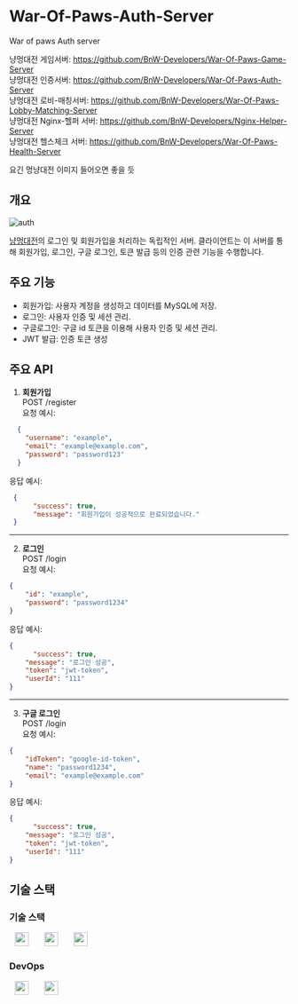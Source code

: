 # War-Of-Paws-Auth-Server
 War of paws Auth server

 냥멍대전 게임서버: https://github.com/BnW-Developers/War-Of-Paws-Game-Server <br>
 냥멍대전 인증서버: https://github.com/BnW-Developers/War-Of-Paws-Auth-Server <br>
 냥멍대전 로비-매칭서버: https://github.com/BnW-Developers/War-Of-Paws-Lobby-Matching-Server <br>
 냥멍대전 Nginx-헬퍼 서버: https://github.com/BnW-Developers/Nginx-Helper-Server <br>
 냥멍대전 헬스체크 서버: https://github.com/BnW-Developers/War-Of-Paws-Health-Server <br>

 요긴 멍냥대전 이미지 들어오면 좋을 듯

## 개요
 ![auth](https://github.com/user-attachments/assets/c4eeffd0-a69c-4b7d-b26e-8168261abc4a)
 
 [냥멍대전](https://github.com/BnW-Developers/War-Of-Paws-Game-Server)의 로그인 및 회원가입을 처리하는 독립적인 서버.
 클라이언트는 이 서버를 통해 회원가입, 로그인, 구글 로그인, 토큰 발급 등의 인증 관련 기능을 수행합니다.

## 주요 기능
 - 회원가입: 사용자 계정을 생성하고 데이터를 MySQL에 저장.
 - 로그인: 사용자 인증 및 세션 관리.
 - 구글로그인: 구글 id 토큰을 이용해 사용자 인증 및 세션 관리.
 - JWT 발급: 인증 토큰 생성

 
## 주요 API
 1. **회원가입** <br>
POST /register <br>
요청 예시: 
```json
  {
    "username": "example",
    "email": "example@example.com",
    "password": "password123"
  }
```
응답 예시:
```json
 {
 	  "success": true,
 	  "message": "회원가입이 성공적으로 완료되었습니다."
 }
```
----
 2. **로그인** <br>
POST /login <br>
요청 예시: <br>
```json
{
    "id": "example",
    "password": "password1234"
}
```
응답 예시: 
```json
{
 	  "success": true,
   	"message": "로그인 성공",
   	"token": "jwt-token",
   	"userId": "111"
}
```
----
 3. **구글 로그인** <br>
POST /login <br>
요청 예시: <br>
```json
{
    "idToken": "google-id-token",
    "name": "password1234",
    "email": "example@example.com"
}
```
응답 예시: 
```json
{
 	  "success": true,
   	"message": "로그인 성공",
   	"token": "jwt-token",
   	"userId": "111"
}
```

## 기술 스택

### 기술 스택
<img src="https://shields.io/badge/JavaScript-F7DF1E?logo=JavaScript&logoColor=000&style=flat-square" style="height : 25px; margin-left : 10px; margin-right : 10px;"/>&nbsp;
<img src="https://shields.io/badge/Node.js-339933?logo=Node.js&logoColor=fff&style=flat-square" style="height : 25px; margin-left : 10px; margin-right : 10px;"/>&nbsp;
<img src="https://shields.io/badge/Express-000000?logo=Express&logoColor=fff&style=flat-square" style="height : 25px; margin-left : 10px; margin-right : 10px;"/>&nbsp;

### DevOps
<img src="https://shields.io/badge/Docker-2496ED?logo=Docker&logoColor=fff&style=flat-square" style="height : 25px; margin-left : 10px; margin-right : 10px;"/>&nbsp;
<img src="https://shields.io/badge/GitHub_Actions-2088FF?logo=GitHubActions&logoColor=fff&style=flat-square" style="height : 25px; margin-left : 10px; margin-right : 10px;"/>&nbsp;

